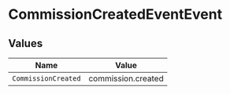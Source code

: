 # CommissionCreatedEventEvent


## Values

| Name                | Value               |
| ------------------- | ------------------- |
| `CommissionCreated` | commission.created  |